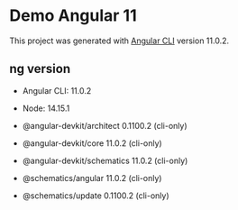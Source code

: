 # Demo Angular 11

This project was generated with [Angular CLI](https://github.com/angular/angular-cli) version 11.0.2.

## ng version

- Angular CLI: 11.0.2
- Node: 14.15.1

- @angular-devkit/architect    0.1100.2 (cli-only)
- @angular-devkit/core         11.0.2 (cli-only)
- @angular-devkit/schematics   11.0.2 (cli-only)
- @schematics/angular          11.0.2 (cli-only)
- @schematics/update           0.1100.2 (cli-only)
